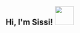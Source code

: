 <h2> Hi, I'm Sissi! <img src="https://media.giphy.com/media/mGcNjsfWAjY5AEZNw6/giphy.gif" width="50"></h2>

